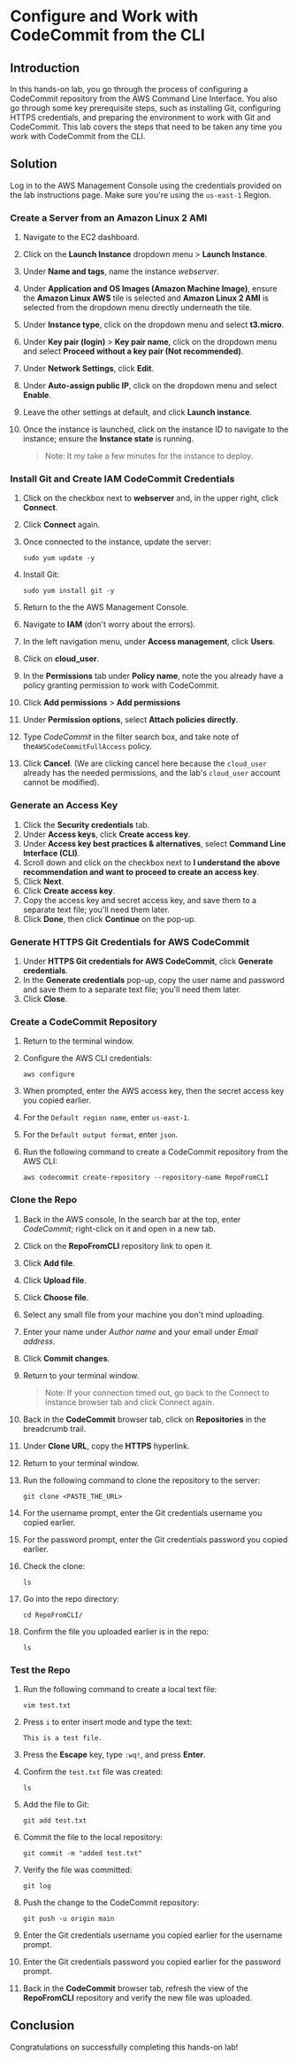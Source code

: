 # Configure and Work with CodeCommit from the CLI

## Introduction

In this hands-on lab, you go through 
the process of configuring a CodeCommit repository from the AWS Command 
Line Interface. You also go through some key prerequisite steps, such as
 installing Git, configuring HTTPS credentials, and preparing the 
environment to work with Git and CodeCommit. This lab covers the steps 
that need to be taken any time you work with CodeCommit from the CLI.

## Solution

Log in to the AWS Management Console using the credentials provided on the lab instructions page. Make sure you're using the `us-east-1` Region.

### Create a Server from an Amazon Linux 2 AMI

1. Navigate to the EC2 dashboard.
2. Click on the **Launch Instance** dropdown menu > **Launch Instance**.
3. Under **Name and tags**, name the instance *webserver*.
4. Under **Application and OS Images (Amazon Machine Image)**, ensure the **Amazon Linux AWS** tile is selected and **Amazon Linux 2 AMI** is selected from the dropdown menu directly underneath the tile.
5. Under **Instance type**, click on the dropdown menu and select **t3.micro**.
6. Under **Key pair (login)** > **Key pair name**, click on the dropdown menu and select **Proceed without a key pair (Not recommended)**.
7. Under **Network Settings**, click **Edit**.
8. Under **Auto-assign public IP**, click on the dropdown menu and select **Enable**.
9. Leave the other settings at default, and click **Launch instance**.
10. Once the instance is launched, click on the instance ID to navigate to the instance; ensure the **Instance state** is running.
    
    > Note: It my take a few minutes for the instance to deploy.
    > 

### Install Git and Create IAM CodeCommit Credentials

1. Click on the checkbox next to **webserver** and, in the upper right, click **Connect**.
2. Click **Connect** again.
3. Once connected to the instance, update the server:
    
    ```
    sudo yum update -y
    
    ```
    
4. Install Git:
    
    ```
    sudo yum install git -y
    
    ```
    
5. Return to the the AWS Management Console.
6. Navigate to **IAM** (don't worry about the errors).
7. In the left navigation menu, under **Access management**, click **Users**.
8. Click on **cloud_user**.
9. In the **Permissions** tab under **Policy name**, note the you already have a policy granting permission to work with CodeCommit.
10. Click **Add permissions** > **Add permissions**
11. Under **Permission options**, select **Attach policies directly**.
12. Type *CodeCommit* in the filter search box, and take note of the`AWSCodeCommitFullAccess` policy.
13. Click **Cancel**. (We are clicking cancel here because the `cloud_user` already has the needed permissions, and the lab's `cloud_user` account cannot be modified).

### Generate an Access Key

1. Click the **Security credentials** tab.
2. Under **Access keys**, click **Create access key**.
3. Under **Access key best practices & alternatives**, select **Command Line Interface (CLI)**.
4. Scroll down and click on the checkbox next to **I understand the above recommendation and want to proceed to create an access key**.
5. Click **Next**.
6. Click **Create access key**.
7. Copy the access key and secret access key, and save them to a separate text file; you'll need them later.
8. Click **Done**, then click **Continue** on the pop-up.

### Generate HTTPS Git Credentials for AWS CodeCommit

1. Under **HTTPS Git credentials for AWS CodeCommit**, click **Generate credentials**.
2. In the **Generate credentials** pop-up, copy the user name and password and save them to a separate text file; you'll need them later.
3. Click **Close**.

### Create a CodeCommit Repository

1. Return to the terminal window.
2. Configure the AWS CLI credentials:
    
    ```
    aws configure
    
    ```
    
3. When prompted, enter the AWS access key, then the secret access key you copied earlier.
4. For the `Default region name`, enter `us-east-1`.
5. For the `Default output format`, enter `json`.
6. Run the following command to create a CodeCommit repository from the AWS CLI:
    
    ```
    aws codecommit create-repository --repository-name RepoFromCLI
    
    ```
    

### Clone the Repo

1. Back in the AWS console, In the search bar at the top, enter *CodeCommit*; right-click on it and open in a new tab.
2. Click on the **RepoFromCLI** repository link to open it.
3. Click **Add file**.
4. Click **Upload file**.
5. Click **Choose file**.
6. Select any small file from your machine you don't mind uploading.
7. Enter your name under *Author name* and your email under *Email address*.
8. Click **Commit changes**.
9. Return to your terminal window.
    
    > Note: If your connection timed out, go back to the Connect to instance browser tab and click Connect again.
    > 
10. Back in the **CodeCommit** browser tab, click on **Repositories** in the breadcrumb trail.
11. Under **Clone URL**, copy the **HTTPS** hyperlink.
12. Return to your terminal window.
13. Run the following command to clone the repository to the server:
    
    ```
    git clone <PASTE_THE_URL>
    
    ```
    
14. For the username prompt, enter the Git credentials username you copied earlier.
15. For the password prompt, enter the Git credentials password you copied earlier.
16. Check the clone:
    
    ```
    ls
    
    ```
    
17. Go into the repo directory:
    
    ```
    cd RepoFromCLI/
    
    ```
    
18. Confirm the file you uploaded earlier is in the repo:
    
    ```
    ls
    
    ```
    

### Test the Repo

1. Run the following command to create a local text file:
    
    ```
    vim test.txt
    
    ```
    
2. Press `i` to enter insert mode and type the text:
    
    ```
    This is a test file.
    
    ```
    
3. Press the **Escape** key, type `:wq!`, and press **Enter**.
4. Confirm the `test.txt` file was created:
    
    ```
    ls
    
    ```
    
5. Add the file to Git:
    
    ```
    git add test.txt
    
    ```
    
6. Commit the file to the local repository:
    
    ```
    git commit -m "added test.txt"
    
    ```
    
7. Verify the file was committed:
    
    ```
    git log
    
    ```
    
8. Push the change to the CodeCommit repository:
    
    ```
    git push -u origin main
    
    ```
    
9. Enter the Git credentials username you copied earlier for the username prompt.
10. Enter the Git credentials password you copied earlier for the password prompt.
11. Back in the **CodeCommit** browser tab, refresh the view of the **RepoFromCLI** repository and verify the new file was uploaded.

## Conclusion

Congratulations on successfully completing this hands-on lab!